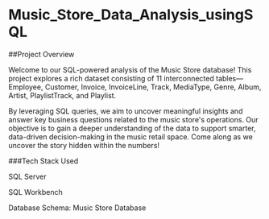 # Music_Store_Data_Analysis_usingSQL

##Project Overview

Welcome to our SQL-powered analysis of the Music Store database! This project explores a rich dataset consisting of 11 interconnected tables—Employee, Customer, Invoice, InvoiceLine, Track, MediaType, Genre, Album, Artist, PlaylistTrack, and Playlist.

By leveraging SQL queries, we aim to uncover meaningful insights and answer key business questions related to the music store's operations. Our objective is to gain a deeper understanding of the data to support smarter, data-driven decision-making in the music retail space. Come along as we uncover the story hidden within the numbers!

###Tech Stack Used

SQL Server

SQL Workbench

Database Schema: Music Store Database
